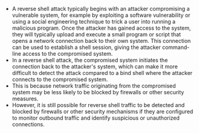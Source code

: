 - A reverse shell attack typically begins with an attacker compromising a vulnerable system, for example by exploiting a software vulnerability or using a social engineering technique to trick a user into running a malicious program. Once the attacker has gained access to the system, they will typically upload and execute a small program or script that opens a network connection back to their own system. This connection can be used to establish a shell session, giving the attacker command-line access to the compromised system.
- In a reverse shell attack, the compromised system initiates the connection back to the attacker's system, which can make it more difficult to detect the attack compared to a bind shell where the attacker connects to the compromised system. 
- This is because network traffic originating from the compromised system may be less likely to be blocked by firewalls or other security measures.
- However, it is still possible for reverse shell traffic to be detected and blocked by firewalls or other security mechanisms if they are configured to monitor outbound traffic and identify suspicious or unauthorized connections.